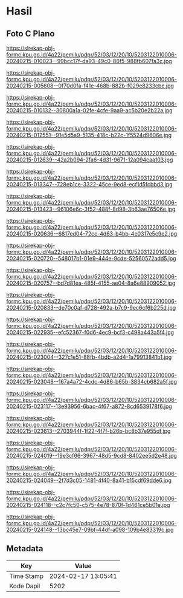# Hasil

## Foto C Plano

https://sirekap-obj-formc.kpu.go.id/4a22/pemilu/pdpr/52/03/12/20/10/5203122010006-20240215-010023--99bcc17f-da93-49c0-86f5-988fb607fa3c.jpg

https://sirekap-obj-formc.kpu.go.id/4a22/pemilu/pdpr/52/03/12/20/10/5203122010006-20240215-005608--0f70d0fa-f41e-468b-882b-f029e8233cbe.jpg

https://sirekap-obj-formc.kpu.go.id/4a22/pemilu/pdpr/52/03/12/20/10/5203122010006-20240215-010132--30800a1a-02fe-4cfe-9aa9-ac5b20e2b22a.jpg

https://sirekap-obj-formc.kpu.go.id/4a22/pemilu/pdpr/52/03/12/20/10/5203122010006-20240215-012551--91e5d5a9-5135-418c-b22c-1f5524d9606e.jpg

https://sirekap-obj-formc.kpu.go.id/4a22/pemilu/pdpr/52/03/12/20/10/5203122010006-20240215-012639--42a2b094-2fa6-4d31-9671-12a094caa103.jpg

https://sirekap-obj-formc.kpu.go.id/4a22/pemilu/pdpr/52/03/12/20/10/5203122010006-20240215-013347--728eb1ce-3322-45ce-9ed8-ecf1d5fcbbd3.jpg

https://sirekap-obj-formc.kpu.go.id/4a22/pemilu/pdpr/52/03/12/20/10/5203122010006-20240215-013423--96106e6c-3f52-488f-8d98-3b63ae76506e.jpg

https://sirekap-obj-formc.kpu.go.id/4a22/pemilu/pdpr/52/03/12/20/10/5203122010006-20240215-020636--6817ed04-72cc-4d63-b4bb-4e0317e5c9e2.jpg

https://sirekap-obj-formc.kpu.go.id/4a22/pemilu/pdpr/52/03/12/20/10/5203122010006-20240215-020720--548017b1-01e9-444e-9cde-52560572add5.jpg

https://sirekap-obj-formc.kpu.go.id/4a22/pemilu/pdpr/52/03/12/20/10/5203122010006-20240215-020757--bd7d81ea-485f-4155-ae04-8a6e88909052.jpg

https://sirekap-obj-formc.kpu.go.id/4a22/pemilu/pdpr/52/03/12/20/10/5203122010006-20240215-020833--de70c0af-d728-492a-b7c9-9ec6cf6b225d.jpg

https://sirekap-obj-formc.kpu.go.id/4a22/pemilu/pdpr/52/03/12/20/10/5203122010006-20240215-022935--efc52367-f0d6-4ec9-bcf3-c498a443a5f4.jpg

https://sirekap-obj-formc.kpu.go.id/4a22/pemilu/pdpr/52/03/12/20/10/5203122010006-20240215-023004--327c1e51-88fb-4bdb-a2d4-1a79913841b1.jpg

https://sirekap-obj-formc.kpu.go.id/4a22/pemilu/pdpr/52/03/12/20/10/5203122010006-20240215-023048--167a4a72-4cdc-4d86-b65b-3834cb682a5f.jpg

https://sirekap-obj-formc.kpu.go.id/4a22/pemilu/pdpr/52/03/12/20/10/5203122010006-20240215-023117--13e93956-6bac-4f67-a872-8cd6539178f6.jpg

https://sirekap-obj-formc.kpu.go.id/4a22/pemilu/pdpr/52/03/12/20/10/5203122010006-20240215-023613--2703944f-1f22-4f7f-b26b-bc8b37e955df.jpg

https://sirekap-obj-formc.kpu.go.id/4a22/pemilu/pdpr/52/03/12/20/10/5203122010006-20240215-024019--19e3cf66-3967-48d5-9cd8-8402ee5d2e48.jpg

https://sirekap-obj-formc.kpu.go.id/4a22/pemilu/pdpr/52/03/12/20/10/5203122010006-20240215-024049--2f7d3c05-1481-4f40-8a41-b15cdf69dde6.jpg

https://sirekap-obj-formc.kpu.go.id/4a22/pemilu/pdpr/52/03/12/20/10/5203122010006-20240215-024118--c2c7fc50-c575-4e78-870f-1d461ce5b01e.jpg

https://sirekap-obj-formc.kpu.go.id/4a22/pemilu/pdpr/52/03/12/20/10/5203122010006-20240215-024148--13bc45e7-09bf-44df-a098-109b4e83319c.jpg


## Metadata

| Key        | Value               |
| ---------- | ------------------- |
| Time Stamp | 2024-02-17 13:05:41 |
| Kode Dapil | 5202                |



